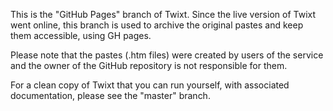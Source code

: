This is the "GitHub Pages" branch of Twixt. Since the live version of Twixt went online, this branch is used to archive the original pastes and keep them accessible, using GH pages.

Please note that the pastes (.htm files) were created by users of the service and the owner of the GitHub repository is not responsible for them.

For a clean copy of Twixt that you can run yourself, with associated documentation, please see the "master" branch.
